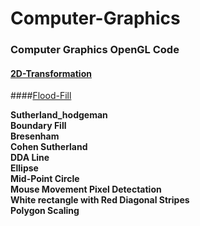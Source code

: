 # Computer-Graphics

### Computer Graphics OpenGL Code

#### [2D-Transformation](https://github.com/mohitsingla123/Computer-Graphics/blob/master/2d_transform.cpp) <br/>
####[Flood-Fill](https://github.com/mohitsingla123/Computer-Graphics/blob/master/Flood_fill.cpp)

**Sutherland_hodgeman**<br/>
**Boundary Fill**<br/>
**Bresenham**<br/>
**Cohen Sutherland**<br/>
**DDA Line**<br/>
**Ellipse**<br/>
**Mid-Point Circle**<br/>
**Mouse Movement Pixel Detectation**<br/>
**White rectangle with Red Diagonal Stripes**<br/>
**Polygon Scaling**<br/>
